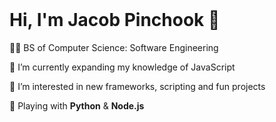 <br />

# Hi, I'm Jacob Pinchook 👋

🧑‍🎓 BS of Computer Science: Software Engineering

🌱 I’m currently expanding my knowledge of JavaScript

👀 I’m interested in new frameworks, scripting and fun projects

🤹 Playing with **Python** & **Node.js**

<br />
<br />

<!-- Socials -->

<!-- <div align="center" style="display: flex; justify-content: space-between;">

   <a href="https://discordapp.com/users/296812519920762880">
        <img src="https://imgur.com/pTVQ2dz.png" width="40" height="40" alt="Jacob's Discord Profile">
    </a>
    
<div> -->
